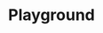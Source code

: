 ---
title: Playground
draft: false
layout: playground
description: |
    A collection of past work and creative experiments, some rough, some dated, but all full of colours and ideas. Creative work is always worth sharing!
---
